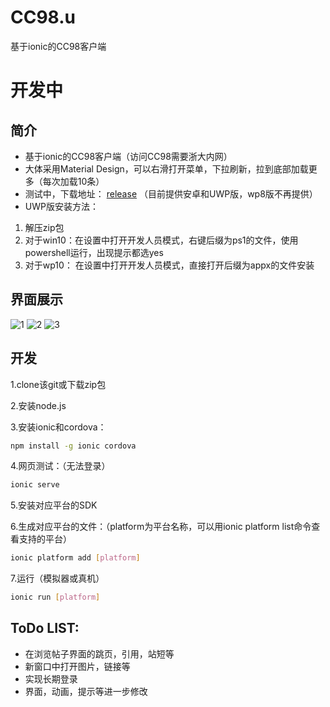 # CC98.u
基于ionic的CC98客户端

# 开发中

## 简介
- 基于ionic的CC98客户端（访问CC98需要浙大内网）
- 大体采用Material Design，可以右滑打开菜单，下拉刷新，拉到底部加载更多（每次加载10条）
- 测试中，下载地址： [release](https://github.com/Yutyrannus/CC98.u/releases) （目前提供安卓和UWP版，wp8版不再提供）
- UWP版安装方法：
 1. 解压zip包
 2. 对于win10：在设置中打开开发人员模式，右键后缀为ps1的文件，使用powershell运行，出现提示都选yes
 3. 对于wp10： 在设置中打开开发人员模式，直接打开后缀为appx的文件安装

## 界面展示
![1](http://139.129.28.8/imgres/ss1.jpg)
![2](http://139.129.28.8/imgres/ss2.jpg)
![3](http://139.129.28.8/imgres/ss3.jpg)

## 开发
1.clone该git或下载zip包

2.安装node.js

3.安装ionic和cordova：

```bash
npm install -g ionic cordova
```

4.网页测试：（无法登录）

```bash
ionic serve
```

5.安装对应平台的SDK

6.生成对应平台的文件：（platform为平台名称，可以用ionic platform list命令查看支持的平台）

```bash
ionic platform add [platform]
```

7.运行（模拟器或真机）
```bash
ionic run [platform]
```

## ToDo LIST:
- 在浏览帖子界面的跳页，引用，站短等
- 新窗口中打开图片，链接等
- 实现长期登录
- 界面，动画，提示等进一步修改